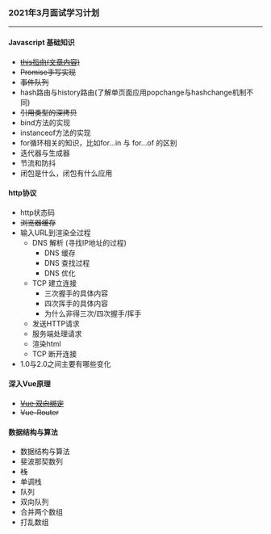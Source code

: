 ### 2021年3月面试学习计划
---

#### Javascript 基础知识

- ~~[this指向(文章内容)](!https://juejin.cn/post/6942827209015066660)~~
- ~~Promise手写实现~~
- ~~事件队列~~
- hash路由与history路由(了解单页面应用popchange与hashchange机制不同)
- ~~引用类型的深拷贝~~
- bind方法的实现
- instanceof方法的实现
- for循环相关的知识，比如for...in 与 for...of 的区别
- 迭代器与生成器
- 节流和防抖
- 闭包是什么，闭包有什么应用

#### http协议

- http状态码
- ~~浏览器缓存~~
- 输入URL到渲染全过程
  - DNS 解析 (寻找IP地址的过程)
    - DNS 缓存
    - DNS 查找过程
    - DNS 优化
  - TCP 建立连接
    - 三次握手的具体内容
    - 四次挥手的具体内容
    - 为什么非得三次/四次握手/挥手
  - 发送HTTP请求
  - 服务端处理请求
  - 渲染html
  - TCP 断开连接
- 1.0与2.0之间主要有哪些变化

#### 深入Vue原理

- ~~[Vue 双向绑定](!https://juejin.cn/post/6942069977843236895)~~
- ~~Vue-Router~~

#### 数据结构与算法

- 数据结构与算法
- 斐波那契数列
- ~~栈~~
- 单调栈
- 队列
- 双向队列
- 合并两个数组
- 打乱数组
